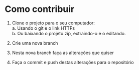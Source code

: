 # Como contribuir
1. Clone o projeto para o seu computador: <br>
    a. Usando o git e o link HTTPs <br>
    b. Ou baixando o projeto.zip, extraindo-o e o editando. <br>

2. Crie uma nova branch
3. Nesta nova branch faça as alterações que quiser
4. Faça o commit e push destas alterações para o repositório